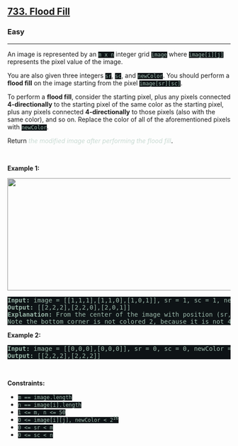 <h2><a href="https://leetcode.com/problems/flood-fill/solution/">733. Flood Fill</a></h2><h3>Easy</h3><hr><div><p>An image is represented by an <code style="background-color: rgb(14, 19, 22) !important; color: rgb(157, 185, 172) !important;">m x n</code> integer grid <code style="background-color: rgb(14, 19, 22) !important; color: rgb(157, 185, 172) !important;">image</code> where <code style="background-color: rgb(14, 19, 22) !important; color: rgb(157, 185, 172) !important;">image[i][j]</code> represents the pixel value of the image.</p>

<p>You are also given three integers <code style="background-color: rgb(14, 19, 22) !important; color: rgb(157, 185, 172) !important;">sr</code>, <code style="background-color: rgb(14, 19, 22) !important; color: rgb(157, 185, 172) !important;">sc</code>, and <code style="background-color: rgb(14, 19, 22) !important; color: rgb(157, 185, 172) !important;">newColor</code>. You should perform a <strong>flood fill</strong> on the image starting from the pixel <code style="background-color: rgb(14, 19, 22) !important; color: rgb(157, 185, 172) !important;">image[sr][sc]</code>.</p>

<p>To perform a <strong>flood fill</strong>, consider the starting pixel, plus any pixels connected <strong>4-directionally</strong> to the starting pixel of the same color as the starting pixel, plus any pixels connected <strong>4-directionally</strong> to those pixels (also with the same color), and so on. Replace the color of all of the aforementioned pixels with <code style="background-color: rgb(14, 19, 22) !important; color: rgb(157, 185, 172) !important;">newColor</code>.</p>

<p>Return <em style="color: rgb(200, 218, 210) !important;">the modified image after performing the flood fill</em>.</p>

<p>&nbsp;</p>
<p><strong>Example 1:</strong></p>
<img alt="" src="https://assets.leetcode.com/uploads/2021/06/01/flood1-grid.jpg" style="width: 613px; height: 253px; filter: brightness(0.75);">
<pre style="background-color: rgb(14, 19, 22) !important; color: rgb(156, 186, 172) !important;"><strong>Input:</strong> image = [[1,1,1],[1,1,0],[1,0,1]], sr = 1, sc = 1, newColor = 2
<strong>Output:</strong> [[2,2,2],[2,2,0],[2,0,1]]
<strong>Explanation:</strong> From the center of the image with position (sr, sc) = (1, 1) (i.e., the red pixel), all pixels connected by a path of the same color as the starting pixel (i.e., the blue pixels) are colored with the new color.
Note the bottom corner is not colored 2, because it is not 4-directionally connected to the starting pixel.
</pre>

<p><strong>Example 2:</strong></p>

<pre style="background-color: rgb(14, 19, 22) !important; color: rgb(156, 186, 172) !important;"><strong>Input:</strong> image = [[0,0,0],[0,0,0]], sr = 0, sc = 0, newColor = 2
<strong>Output:</strong> [[2,2,2],[2,2,2]]
</pre>

<p>&nbsp;</p>
<p><strong>Constraints:</strong></p>

<ul>
	<li><code style="background-color: rgb(14, 19, 22) !important; color: rgb(157, 185, 172) !important;">m == image.length</code></li>
	<li><code style="background-color: rgb(14, 19, 22) !important; color: rgb(157, 185, 172) !important;">n == image[i].length</code></li>
	<li><code style="background-color: rgb(14, 19, 22) !important; color: rgb(157, 185, 172) !important;">1 &lt;= m, n &lt;= 50</code></li>
	<li><code style="background-color: rgb(14, 19, 22) !important; color: rgb(157, 185, 172) !important;">0 &lt;= image[i][j], newColor &lt; 2<sup>16</sup></code></li>
	<li><code style="background-color: rgb(14, 19, 22) !important; color: rgb(157, 185, 172) !important;">0 &lt;= sr &lt;&nbsp;m</code></li>
	<li><code style="background-color: rgb(14, 19, 22) !important; color: rgb(157, 185, 172) !important;">0 &lt;= sc &lt;&nbsp;n</code></li>
</ul>
</div>